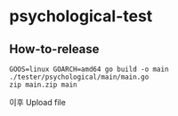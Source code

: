 # psychological-test

## How-to-release
```
GOOS=linux GOARCH=amd64 go build -o main ./tester/psychological/main/main.go
zip main.zip main
```
이후 Upload file
